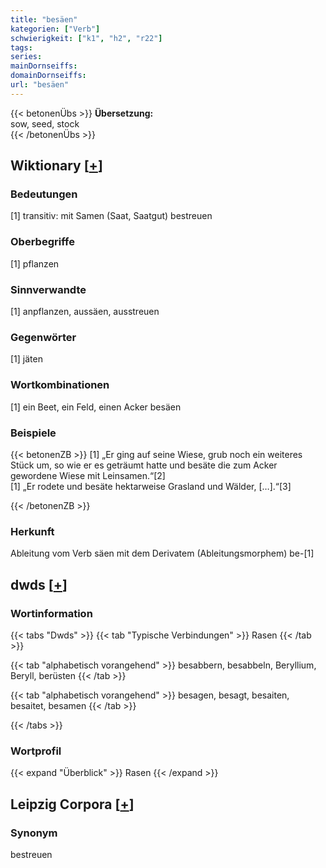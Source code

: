 ```yaml
---
title: "besäen"
kategorien: ["Verb"]
schwierigkeit: ["k1", "h2", "r22"]
tags:
series:
mainDornseiffs:
domainDornseiffs:
url: "besäen"
---
```


{{< betonenÜbs >}}
**Übersetzung:**  
sow, seed, stock  
{{< /betonenÜbs >}}

## Wiktionary [[+](https://de.wiktionary.org/wiki/besäen)]

### Bedeutungen
[1] transitiv: mit Samen (Saat, Saatgut) bestreuen  

### Oberbegriffe
[1] pflanzen  

### Sinnverwandte
[1] anpflanzen, aussäen, ausstreuen  

### Gegenwörter
[1] jäten  

### Wortkombinationen
[1] ein Beet, ein Feld, einen Acker besäen  

### Beispiele
{{< betonenZB >}}
[1] „Er ging auf seine Wiese, grub noch ein weiteres Stück um, so wie er es geträumt hatte und besäte die zum Acker gewordene Wiese mit Leinsamen.“[2]  
[1] „Er rodete und besäte hektarweise Grasland und Wälder, […].“[3]  

{{< /betonenZB >}}
### Herkunft
Ableitung vom Verb säen mit dem Derivatem (Ableitungsmorphem) be-[1]  



## dwds [[+](https://www.dwds.de/wb/besäen)]

### Wortinformation
{{< tabs "Dwds" >}}
{{< tab "Typische Verbindungen" >}}
Rasen
{{< /tab >}}

{{< tab "alphabetisch vorangehend" >}}
besabbern, besabbeln, Beryllium, Beryll, berüsten
{{< /tab >}}

{{< tab "alphabetisch vorangehend" >}}
besagen, besagt, besaiten, besaitet, besamen
{{< /tab >}}

{{< /tabs >}}

### Wortprofil
{{< expand "Überblick" >}} Rasen {{< /expand >}}

## Leipzig Corpora [[+](https://corpora.uni-leipzig.de/en/res?word=besäen&corpusId=deu_newscrawl-public_2018)]


### Synonym
bestreuen

